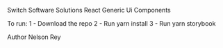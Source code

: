 Switch Software Solutions React Generic Ui Components

To run:
1 - Download the repo
2 - Run yarn install
3 - Run yarn storybook

Author Nelson Rey
